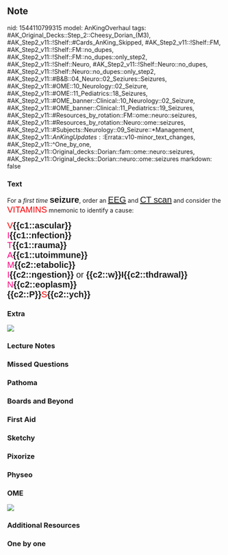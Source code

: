 ## Note
nid: 1544110799315
model: AnKingOverhaul
tags: #AK_Original_Decks::Step_2::Cheesy_Dorian_(M3), #AK_Step2_v11::!Shelf::#Cards_AnKing_Skipped, #AK_Step2_v11::!Shelf::FM, #AK_Step2_v11::!Shelf::FM::no_dupes, #AK_Step2_v11::!Shelf::FM::no_dupes::only_step2, #AK_Step2_v11::!Shelf::Neuro, #AK_Step2_v11::!Shelf::Neuro::no_dupes, #AK_Step2_v11::!Shelf::Neuro::no_dupes::only_step2, #AK_Step2_v11::#B&B::04_Neuro::02_Seziures::Seizures, #AK_Step2_v11::#OME::10_Neurology::02_Seizure, #AK_Step2_v11::#OME::11_Pediatrics::18_Seizures, #AK_Step2_v11::#OME_banner::Clinical::10_Neurology::02_Seizure, #AK_Step2_v11::#OME_banner::Clinical::11_Pediatrics::19_Seizures, #AK_Step2_v11::#Resources_by_rotation::FM::ome::neuro::seizures, #AK_Step2_v11::#Resources_by_rotation::Neuro::ome::seizures, #AK_Step2_v11::#Subjects::Neurology::09_Seizure::*Management, #AK_Step2_v11::$AnKingUpdates::$Errata::v10-minor_text_changes, #AK_Step2_v11::^One_by_one, #AK_Step2_v11::Original_decks::Dorian::fam::ome::neuro::seizures, #AK_Step2_v11::Original_decks::Dorian::neuro::ome::seizures
markdown: false

### Text
For a <i>first time</i> <b style=
"font-family: Arial; font-size: 20px;">seizure</b>, order an
<u style="font-family: Arial; font-size: 20px;">EEG</u> and
<u style="font-family: Arial; font-size: 20px;">CT scan</u> and
consider the <span style=
"font-family: Arial; font-size: 20px;"><font color="#FC0107" style=
"">VITAMINS</font></span> mnemonic to identify a cause:
<div style="font-family: Arial; font-size: 20px;"></div>
<div style="font-family: Arial; font-size: 20px;">
  <font color="#FF0000" style="">V</font><b>{{c1::ascular}}</b>
</div>
<div style="font-family: Arial; font-size: 20px;">
  <font color="#FC0280">I</font><b>{{c1::nfection}}</b>
</div>
<div style="font-family: Arial; font-size: 20px;">
  <font color="#FC0280">T</font><b>{{c1::rauma}}</b>
</div>
<div style="font-family: Arial; font-size: 20px;">
  <font color="#FC0280">A</font><b>{{c1::utoimmune}}</b>
</div>
<div style="font-family: Arial; font-size: 20px;">
  <font color="#FC0280">M</font><b>{{c2::etabolic}}</b>
</div>
<div style="font-family: Arial; font-size: 20px;">
  <font color="#FC0280">I</font><b>{{c2::ngestion}}</b> or
  <b>{{c2::w}}I{{c2::thdrawal}}</b>
</div>
<div style="font-family: Arial; font-size: 20px;">
  <font color="#FC0280">N</font><b>{{c2::eoplasm}}</b>
</div>
<div style="font-family: Arial; font-size: 20px;">
  <b>{{c2::P}}</b><font color="#FF0000" style=
  "">S</font><b>{{c2::ych}}</b>
</div>

### Extra
<img src="paste-700079669504.jpg" style=
"font-family: Arial; font-size: 20px;">

### Lecture Notes


### Missed Questions


### Pathoma


### Boards and Beyond


### First Aid


### Sketchy


### Pixorize


### Physeo


### OME
<div class="ome-widget">
  <a href=
  "https://onlinemeded.org/spa/neurology/seizure/acquire?ref=anki"><img src="_OME_AnkiFlashcards_Lesson_1.png"></a>
</div>

### Additional Resources


### One by one

